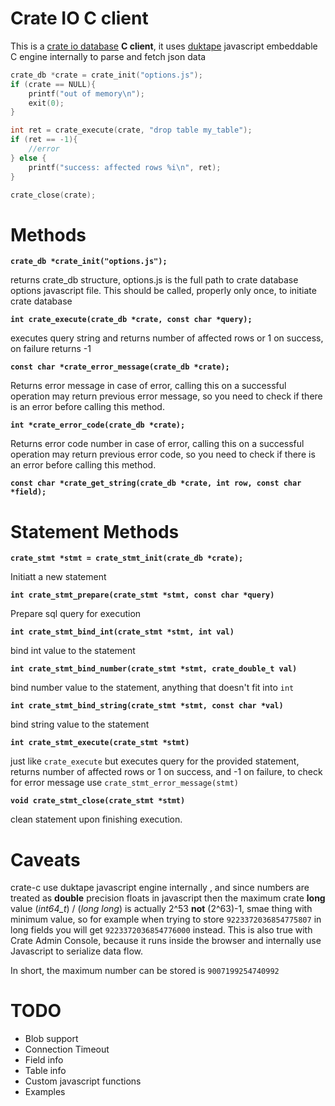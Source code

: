 # Crate IO C client

This is a [crate io database](https://crate.io) **C client**, it uses [duktape](https://duktape.org) javascript embeddable C engine internally to parse and fetch json data


````C
crate_db *crate = crate_init("options.js");
if (crate == NULL){
    printf("out of memory\n");
    exit(0);
}

int ret = crate_execute(crate, "drop table my_table");
if (ret == -1){
    //error
} else {
    printf("success: affected rows %i\n", ret);
}

crate_close(crate);
````

Methods
=======

**``crate_db *crate_init("options.js");``**

returns crate_db structure, options.js is the full path to crate database options javascript file. This should be called, properly only once, to initiate crate database

**``int crate_execute(crate_db *crate, const char *query);``**

executes query string and returns number of affected rows or 1 on success, on failure returns -1

**``const char *crate_error_message(crate_db *crate);``**

Returns error message in case of error, calling this on a successful operation may return previous error message, so you need to check if there is an error before calling this method.

**``int *crate_error_code(crate_db *crate);``**

Returns error code number in case of error, calling this on a successful operation may return previous error code, so you need to check if there is an error before calling this method.

**``const char *crate_get_string(crate_db *crate, int row, const char *field);``**

Statement Methods
===================

**``crate_stmt *stmt = crate_stmt_init(crate_db *crate);``**

Initiatt a new statement

**``int crate_stmt_prepare(crate_stmt *stmt, const char *query)``**

Prepare sql query for execution

**``int crate_stmt_bind_int(crate_stmt *stmt, int val)``**

bind int value to the statement

**``int crate_stmt_bind_number(crate_stmt *stmt, crate_double_t val)``**

bind number value to the statement, anything that doesn't fit into ``int``

**``int crate_stmt_bind_string(crate_stmt *stmt, const char *val)``**

bind string value to the statement

**``int crate_stmt_execute(crate_stmt *stmt)``**

just like ``crate_execute`` but executes query for the provided statement, returns number of affected rows or 1 on success, and -1 on failure, to check for error message use ``crate_stmt_error_message(stmt)``

**``void crate_stmt_close(crate_stmt *stmt)``**

clean statement upon finishing execution.

Caveats
=======

crate-c use duktape javascript engine internally , and since numbers are treated as **double** precision floats in javascript then the maximum crate **long** value (*int64_t*) / (*long long*) is actually  2^53 **not** (2^63)-1, smae thing with minimum value, so for example when trying to store ``9223372036854775807`` in long fields you will get ``9223372036854776000`` instead. This is also true with Crate Admin Console, because it runs inside the browser and internally use Javascript to serialize data flow.

In short, the maximum number can be stored is ``9007199254740992``

# TODO

* Blob support
* Connection Timeout
* Field info
* Table info
* Custom javascript functions
* Examples
